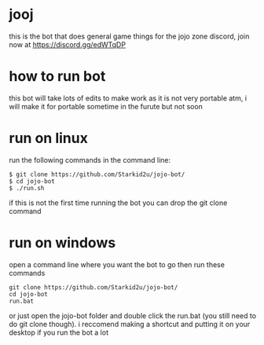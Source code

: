 # jooj
this is the bot that does general game things for the jojo zone discord, join now at https://discord.gg/edWTqDP


# how to run bot
this bot will take lots of edits to make work as it is not very portable atm, i will make it for portable sometime in the furute but not soon

# run on linux
run the following commands in the command line:
```
$ git clone https://github.com/Starkid2u/jojo-bot/
$ cd jojo-bot
$ ./run.sh
```
if this is not the first time running the bot you can drop the git clone command

# run on windows
open a command line where you want the bot to go then run these commands
```
git clone https://github.com/Starkid2u/jojo-bot/
cd jojo-bot
run.bat
```
or just open the jojo-bot folder and double click the run.bat (you still need to do git clone though). i reccomend making a shortcut and putting it on your desktop if you run the bot a lot
 